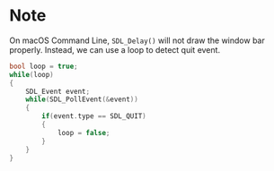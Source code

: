 # Note

On macOS Command Line, `SDL_Delay()` will not draw the window bar properly. Instead, we can use a loop to detect quit event.

``` c++
bool loop = true;
while(loop)
{
    SDL_Event event;
    while(SDL_PollEvent(&event))
    {
        if(event.type == SDL_QUIT)
        {
            loop = false;
        }
    }
}
```